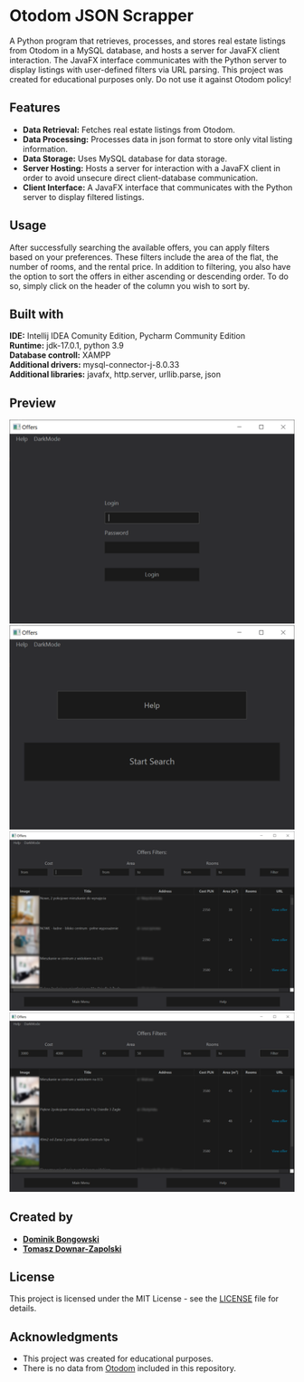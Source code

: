 
# Otodom JSON Scrapper

A Python program that retrieves, processes, and stores real estate listings from Otodom in a MySQL database, and hosts a server for JavaFX client interaction. The JavaFX interface communicates with the Python server to display listings with user-defined filters via URL parsing. This project was created for educational purposes only. Do not use it against Otodom policy!

## Features

- **Data Retrieval:** Fetches real estate listings from Otodom.
- **Data Processing:** Processes data in json format to store only vital listing information.
- **Data Storage:** Uses MySQL database for data storage.
- **Server Hosting:** Hosts a server for interaction with a JavaFX client in order to avoid unsecure direct client-database communication.
- **Client Interface:** A JavaFX interface that communicates with the Python server to display filtered listings.

## Usage
After successfully searching the available offers, you can apply filters based on your preferences. These filters include the area of the flat, the number of rooms, and the rental price. In addition to filtering, you also have the option to sort the offers in either ascending or descending order. To do so, simply click on the header of the column you wish to sort by.

## Built with

**IDE:** Intellij IDEA Comunity Edition, Pycharm Community Edition  
**Runtime:** jdk-17.0.1, python 3.9  
**Database controll:** XAMPP  
**Additional drivers:** mysql-connector-j-8.0.33  
**Additional libraries:** javafx, http.server, urllib.parse, json  


## Preview
![Start Screen](screenshots/login.PNG "Start Screen")
![Main](screenshots/menu.PNG "Main")
![Search](screenshots/search.png "Search")
![Filters](screenshots/search_filters.png "Filters")



## Created by

- **[Dominik Bongowski](https://github.com/dbongowski)**
- **[Tomasz Downar-Zapolski](https://github.com/)**

## License

This project is licensed under the MIT License - see the [LICENSE](LICENSE) file for details.

## Acknowledgments

- This project was created for educational purposes.
- There is no data from [Otodom](https://www.otodom.pl) included in this repository.
